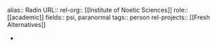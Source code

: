 alias:: Radin
URL::
rel-org:: [[Institute of Noetic Sciences]]
role:: [[academic]]
fields:: psi, paranormal
tags:: person
rel-projects:: [[Fresh Alternatives]]

-

